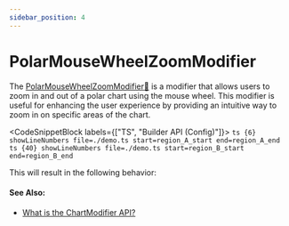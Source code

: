 ```yaml
---
sidebar_position: 4
---
```


# PolarMouseWheelZoomModifier

The [PolarMouseWheelZoomModifier:blue_book:](https://www.scichart.com/documentation/js/v4/typedoc/classes/polarmousewheelzoommodifier.html) is a modifier that allows users to zoom in and out of a polar chart using the mouse wheel. This modifier is useful for enhancing the user experience by providing an intuitive way to zoom in on specific areas of the chart.

<CodeSnippetBlock labels={["TS", "Builder API (Config)"]}>
    ```ts {6} showLineNumbers file=./demo.ts start=region_A_start end=region_A_end
    ```
    ```ts {40} showLineNumbers file=./demo.ts start=region_B_start end=region_B_end
    ```
</CodeSnippetBlock>

This will result in the following behavior:

<LiveDocSnippet name="./demo" />

#### See Also:

* [What is the ChartModifier API?](/docs/2d-charts/chart-modifier-api/chart-modifier-api-overview)